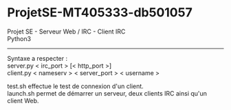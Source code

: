 # ProjetSE-MT405333-db501057
Projet SE - Serveur Web / IRC - Client IRC\
Python3
___
Syntaxe a respecter :\
  server.py < irc_port > [< http_port >]\
  client.py < nameserv > < server_port > < username > 
  
test.sh effectue le test de connexion d'un client.\
launch.sh permet de démarrer un serveur, deux clients IRC ainsi qu'un client Web.

